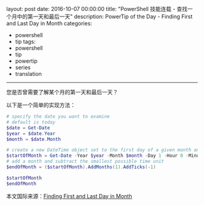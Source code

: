 layout: post
date: 2016-10-07 00:00:00
title: "PowerShell 技能连载 - 查找一个月中的第一天和最后一天"
description: PowerTip of the Day - Finding First and Last Day in Month
categories:
- powershell
- tip
tags:
- powershell
- tip
- powertip
- series
- translation
---
您是否曾需要了解某个月的第一天和最后一天？

以下是一个简单的实现方法：

```powershell
# specify the date you want to examine
# default is today
$date = Get-Date
$year = $date.Year
$month = $date.Month

# create a new DateTime object set to the first day of a given month and year
$startOfMonth = Get-Date -Year $year -Month $month -Day 1 -Hour 0 -Minute 0 -Second 0 -Millisecond 0
# add a month and subtract the smallest possible time unit
$endOfMonth = ($startOfMonth).AddMonths(1).AddTicks(-1)

$startOfMonth
$endOfMonth
```

<!--more-->
本文国际来源：[Finding First and Last Day in Month](http://community.idera.com/powershell/powertips/b/tips/posts/finding-first-and-last-day-in-month)
